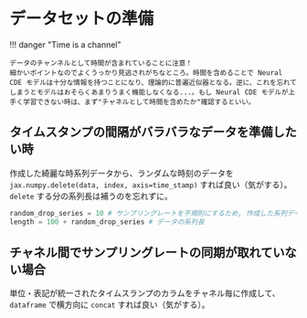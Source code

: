 # データセットの準備

!!! danger "Time is a channel"

    データのチャンネルとして時間が含まれていることに注意！
    細かいポイントなのでよくうっかり見逃されがちなところ。時間を含めることで Neural CDE モデルは十分な情報を持つことになり、理論的に普遍近似器となる。逆に、これを忘れてしまうとモデルはおそらくあまりうまく機能しなくなる...。もし Neural CDE モデルが上手く学習できない時は、まず"チャネルとして時間を含めたか"確認するといい。

## タイムスタンプの間隔がバラバラなデータを準備したい時
作成した綺麗な時系列データから、ランダムな時刻のデータを `jax.numpy.delete(data, index, axis=time_stamp)` すれば良い（気がする）。 `delete` する分の系列長は補うのを忘れずに。
```python
random_drop_series = 10 # サンプリングレートを不規則にするため, 作成した系列データをランダムに delete 際の drop 数.
length = 100 + random_drop_series # データの系列長
```

## チャネル間でサンプリングレートの同期が取れていない場合
単位・表記が統一されたタイムスランプのカラムをチャネル毎に作成して、 `dataframe` で横方向に `concat` すれば良い（気がする）。